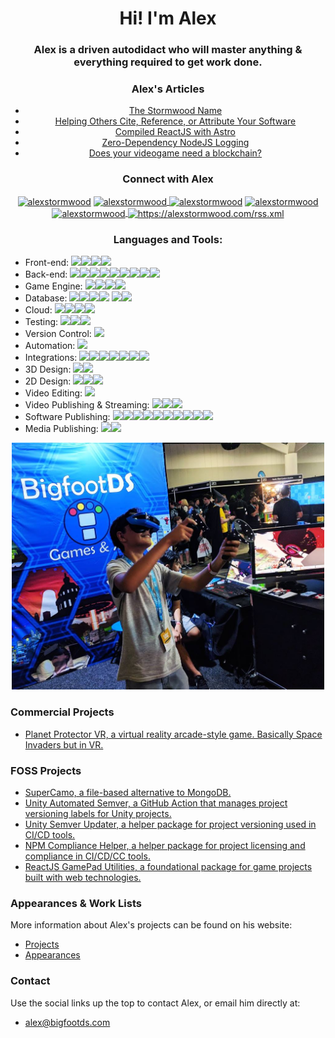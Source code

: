 <h1 align="center">Hi! I'm Alex</h1>
<h3 align="center">Alex is a driven autodidact who will master anything & everything required to get work done.</h3>

<h3 align="center">Alex's Articles</h3>
<div align="center">

<!-- BLOG-POST-LIST:START -->
- [The Stormwood Name](https://alexstormwood.com/articles/thestormwoodname/)
- [Helping Others Cite, Reference, or Attribute Your Software](https://alexstormwood.com/articles/helpingothersciteyoursoftware/)
- [Compiled ReactJS with Astro](https://alexstormwood.com/articles/compiledreactjswithastro/)
- [Zero-Dependency NodeJS Logging](https://alexstormwood.com/articles/nodejslogging/)
- [Does your videogame need a blockchain?](https://alexstormwood.com/articles/doesyourvideogameneedablockchain/)
<!-- BLOG-POST-LIST:END -->

</div>
<h3 align="center">Connect with Alex</h3>
<p align="center">
<a href="https://alexstormwood.com/" target="blank"><img align="center" src="./assets/internet.svg" alt="alexstormwood" height="30" width="40" /></a>
<a href="https://linkedin.com/in/alexstormwood" target="blank">
  <img align="center" src="https://raw.githubusercontent.com/rahuldkjain/github-profile-readme-generator/master/src/images/icons/Social/linked-in-alt.svg" alt="alexstormwood" height="30" width="40" />
</a>
<a href="https://bsky.app/profile/alexstormwood.com" target="blank"><img align="center" src="./assets/Bluesky_Logo.svg" alt="alexstormwood" height="30" width="40" /></a>
<a href="https://instagram.com/alexstormwood" target="blank">
  <img align="center" src="https://raw.githubusercontent.com/rahuldkjain/github-profile-readme-generator/master/src/images/icons/Social/instagram.svg" alt="alexstormwood" height="30" width="40" />
</a>
<a href="https://www.youtube.com/c/alexstormwood" target="blank">
  <img align="center" src="https://raw.githubusercontent.com/rahuldkjain/github-profile-readme-generator/master/src/images/icons/Social/youtube.svg" alt="alexstormwood" height="30" width="40" />
</a>
<a href="/https://alexstormwood.com/rss.xml" target="blank">
  <img align="center" src="https://raw.githubusercontent.com/rahuldkjain/github-profile-readme-generator/master/src/images/icons/Social/rss.svg" alt="https://alexstormwood.com/rss.xml" height="30" width="40" />
</a>
</p>

<h3 align="center">Languages and Tools:</h3>
<p align="center"> 
<ul>
<li>Front-end: <img src="https://img.shields.io/badge/HTML5-181717?logo=html5&logoColor=white&labelColor=E34F26" /><img src="https://img.shields.io/badge/CSS3-181717?logo=css3&logoColor=white&labelColor=1572B6" /><img src="https://img.shields.io/badge/JavaScript-323330?logo=javascript&logoColor=F7DF1E" /><img src="https://img.shields.io/badge/React-20232A?logo=react&logoColor=61DAFB" />   
</li>
<li>Back-end: <img src="https://img.shields.io/badge/NodeJS-181717?logo=nodedotjs&logoColor=white&labelColor=339933" /><img src="https://img.shields.io/badge/ExpressJS-181717?logo=express&logoColor=white&labelColor=000000" /><img src="https://img.shields.io/badge/Python-181717?logo=python&logoColor=white&labelColor=3776AB" /><img src="https://img.shields.io/badge/Flask-181717?logo=flask&logoColor=white" /><img src="https://img.shields.io/badge/Ruby-181717?logo=ruby&logoColor=white&labelColor=CC342D" /><img src="https://img.shields.io/badge/Ruby%20On%20Rails-181717?logo=rubyonrails&logoColor=white&labelColor=CC0000" /><img src="https://img.shields.io/badge/C%23-181717?logo=csharp&logoColor=white&labelColor=239120" /><img src="https://img.shields.io/badge/Dotnet-181717?logo=dotnet&logoColor=white&labelColor=512BD4" /><img src="https://img.shields.io/badge/Electron-181717?logo=electron&logoColor=white&labelColor=47848F" />
</li>
<li>Game Engine: <img src="https://img.shields.io/badge/Unity-181717?logo=unity&logoColor=black&labelColor=FFFFFF" /><img src="https://img.shields.io/badge/FNA-181717?logo=csharp&logoColor=white&labelColor=239120" /><img src="https://img.shields.io/badge/Monogame-181717?logo=csharp&logoColor=white&labelColor=239120" /><img src="https://img.shields.io/badge/Godot-181717?logo=godotengine&logoColor=white&labelColor=478CBF" />
</li>
<li>Database: <img src="https://img.shields.io/badge/PostgreSQL-181717?logo=postgresql&logoColor=white&labelColor=4169E1" /><img src="https://img.shields.io/badge/MongoDB-181717?logo=mongodb&logoColor=white&labelColor=47A248" /><img src="https://img.shields.io/badge/MongooseJS-181717?logo=nodedotjs&logoColor=white&labelColor=339933" /><img src="https://img.shields.io/badge/Firebase-181717?logo=firebase&logoColor=FFCA28&labelColor=grey" /> <img src="https://img.shields.io/badge/NeDB-181717?logo=github&logoColor=black&labelColor=black" /><img src="https://img.shields.io/badge/Camo-181717?logo=github&logoColor=black&labelColor=black" />
</li>
<li>Cloud: <img src="https://img.shields.io/badge/Amazon%20AWS-181717?logo=amazonaws&logoColor=white&labelColor=232F3E" /><img src="https://img.shields.io/badge/Docker-181717?logo=docker&logoColor=2496ED" /><img src="https://img.shields.io/badge/Google%20Cloud-181717?logo=googlecloud&logoColor=4285F4" /><img src="https://img.shields.io/badge/Firebase-181717?logo=firebase&logoColor=FFCA28&labelColor=grey" /> 
</li>
<li>Testing: <img src="https://img.shields.io/badge/Jest-181717?logo=jest&logoColor=white&labelColor=C21325" /><img src="https://img.shields.io/badge/Pytest-181717?logo=pytest&logoColor=white&labelColor=0A9EDC" /><img src="https://img.shields.io/badge/xUnit.net-181717?logo=csharp&logoColor=white&labelColor=239120" />
</li>
<li>Version Control: <img src="https://img.shields.io/badge/Github-181717?logo=github&logoColor=white" />
</li>
<li>Automation: <img src="https://img.shields.io/badge/Github%20Actions-181717?logo=github&logoColor=2088FF" />
</li>
<li>Integrations: <img src="https://img.shields.io/badge/Steamworks-181717?logo=steamworks&logoColor=white&labelColor=1E1E1E" /><img src="https://img.shields.io/badge/Vuforia-181717?logo=github&logoColor=black&labelColor=black" /><img src="https://img.shields.io/badge/Twitch%20API-181717?logo=twitch&logoColor=white&labelColor=9146FF" /><img src="https://img.shields.io/badge/Discord%20API-181717?logo=discord&logoColor=white&labelColor=5865F2" /><img src="https://img.shields.io/badge/Razer%20API-181717?logo=razer&logoColor=00FF00&labelColor=black" /><img src="https://img.shields.io/badge/Xbox%20Live%20API-181717?logo=xbox&logoColor=white&labelColor=107C10" /><img src="https://img.shields.io/badge/Nintendo%20Switch%20Online%20API-181717?logo=nintendoswitch&logoColor=white&labelColor=E60012" />       
</li>
<li>3D Design: <img src="https://img.shields.io/badge/Autodesk%203DS%20Max-181717?logo=autodesk&logoColor=white&labelColor=0696D7" /><img src="https://img.shields.io/badge/ZBrush-181717?logo=autodesk&logoColor=black&labelColor=black" />
</li>
<li>2D Design: <img src="https://img.shields.io/badge/Adobe%20Photoshop-181717?logo=adobephotoshop&logoColor=31A8FF" /><img src="https://img.shields.io/badge/Adobe%20Illustrator-181717?logo=adobeillustrator&logoColor=FF9A00" /><img src="https://img.shields.io/badge/Canva-181717?logo=canva&logoColor=00C4CC" />
</li>
<li>Video Editing: <img src="https://img.shields.io/badge/Adobe%20Premiere%20Pro-181717?logo=adobepremierepro&logoColor=9999FF" />
</li>
<li>Video Publishing & Streaming: <img src="https://img.shields.io/badge/YouTube-181717?logo=youtube&logoColor=white&labelColor=FF0000" /><img src="https://img.shields.io/badge/Twitch-181717?logo=twitch&logoColor=white&labelColor=9146FF" /><img src="https://img.shields.io/badge/OBS Studio-181717?logo=obsstudio&logoColor=white&labelColor=302E31" />     
</li>
<li>Software Publishing: <img src="https://img.shields.io/badge/Steam-181717?logo=steam&logoColor=white&labelColor=000000" /><img src="https://img.shields.io/badge/Android-181717?logo=android&logoColor=white&labelColor=107C10" /><img src="https://img.shields.io/badge/Google%20Play-181717?logo=googleplay&logoColor=white&labelColor=414141" /><img src="https://img.shields.io/badge/Google%20Daydream-181717?logo=googleplay&logoColor=white&labelColor=414141" /><img src="https://img.shields.io/badge/Xbox%20One-181717?logo=xbox&logoColor=white&labelColor=107C10" /><img src="https://img.shields.io/badge/Microsoft%20Store-181717?logo=microsoftstore&logoColor=white&labelColor=005FB8" /><img src="https://img.shields.io/badge/Nintendo%20Wii%20U-181717?logo=wiiu&logoColor=white&labelColor=8B8B8B" /><img src="https://img.shields.io/badge/Nintendo%203DS-181717?logo=nintendo3ds&logoColor=white&labelColor=D12228" /><img src="https://img.shields.io/badge/Nintendo%20Switch-181717?logo=nintendoswitch&logoColor=white&labelColor=E60012" /><img src="https://img.shields.io/badge/Oculus%20-181717?logo=oculus&logoColor=white&labelColor=1C1E20" />     
</li>
<li>Media Publishing: <img src="https://img.shields.io/badge/Amazon%20Kindle%20Direct%20Publishing-181717?logo=amazon&logoColor=white&labelColor=FF9900" /><img src="https://img.shields.io/badge/DistroKid-181717?logo=distrokid&logoColor=white&labelColor=231F20" />   
</li>

</ul>


</p>

<p align="center">
<img src="https://github.com/AlexHolderDeveloper/AlexHolderDeveloper/raw/master/assets/PPVRAtRTX2018.jpg" data-canonical-src="https://github.com/AlexHolderDeveloper/AlexHolderDeveloper/raw/master/assets/PPVRAtRTX2018.jpg" width="500" />
</p>

### Commercial Projects

- [Planet Protector VR, a virtual reality arcade-style game. Basically Space Invaders but in VR.](https://store.steampowered.com/app/656320/Planet_Protector_VR/)


### FOSS Projects

- [SuperCamo, a file-based alternative to MongoDB.](https://github.com/BigfootDS/supercamo)
- [Unity Automated Semver, a GitHub Action that manages project versioning labels for Unity projects.](https://github.com/AlexStormwood/UnityAutomatedSemver)
- [Unity Semver Updater, a helper package for project versioning used in CI/CD tools.](https://github.com/BigfootDS/unity-semver-updater)
- [NPM Compliance Helper, a helper package for project licensing and compliance in CI/CD/CC tools.](https://github.com/BigfootDS/npm-compliance-helper)
- [ReactJS GamePad Utilities, a foundational package for game projects built with web technologies.](https://github.com/BigfootDS/react-gamepad-utils)

### Appearances & Work Lists

More information about Alex's projects can be found on his website:

- [Projects](https://alexstormwood.com/projects/)
- [Appearances](https://alexstormwood.com/appearances/)

### Contact

Use the social links up the top to contact Alex, or email him directly at: 

- [alex@bigfootds.com](mailto:alex@bigfootds.com)